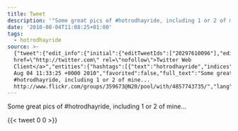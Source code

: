 ```yaml
---
title: Tweet
description: '"Some great pics of #hotrodhayride, including 1 or 2 of mine... "'
date: '2010-08-04T11:08:25+01:00'
tags:
  - hotrodhayride
source: >-
  {"tweet":{"edit_info":{"initial":{"editTweetIds":["20297610096"],"editableUntil":"2010-08-04T12:33:25.000Z","editsRemaining":"5","isEditEligible":true}},"retweeted":false,"source":"<a
  href=\"http://twitter.com\" rel=\"nofollow\">Twitter Web
  Client</a>","entities":{"hashtags":[{"text":"hotrodhayride","indices":["19","33"]}],"symbols":[],"user_mentions":[],"urls":[]},"display_text_range":["0","124"],"favorite_count":"0","id_str":"20297610096","truncated":false,"retweet_count":"0","id":"20297610096","created_at":"Wed
  Aug 04 11:33:25 +0000 2010","favorited":false,"full_text":"Some great pics of
  #hotrodhayride, including 1 or 2 of mine...
  http://www.flickr.com/groups/359673@N20/pool/with/4857743735/","lang":"en"}}
---
```

Some great pics of #hotrodhayride, including 1 or 2 of mine... 
    
{{< tweet 0 0 >}}
    
